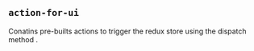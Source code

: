 ## `action-for-ui`

Conatins pre-builts actions to trigger the redux store using the dispatch method .
